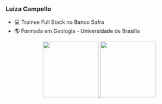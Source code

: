 ### Luiza Campello

- :computer: Trainee Full Stack no Banco Safra
- :earth_americas: Formada em Geologia - Universidade de Brasília

<div align="center">
  <a href="https://github.com/luizacampello">
  <img height="150em" src="https://github-readme-stats.vercel.app/api?username=luizacampello&hide_title=true&hide=issues&show_icons=true&theme=nord&include_all_commits=true&count_private=true&hide_title=true"/>
  <img height="150em" src="https://github-readme-stats.vercel.app/api/top-langs/?username=luizacampello&layout=compact&include_all_commits=true&langs_count=7&theme=nord"/>
</div>
